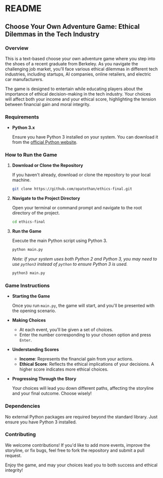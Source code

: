 # README

## Choose Your Own Adventure Game: Ethical Dilemmas in the Tech Industry

### Overview

This is a text-based choose your own adventure game where you step into the shoes of a recent graduate from Berkeley. As you navigate the challenging job market, you'll face various ethical dilemmas in different tech industries, including startups, AI companies, online retailers, and electric car manufacturers.

The game is designed to entertain while educating players about the importance of ethical decision-making in the tech industry. Your choices will affect both your income and your ethical score, highlighting the tension between financial gain and moral integrity.

### Requirements

- **Python 3.x**

  Ensure you have Python 3 installed on your system. You can download it from the [official Python website](https://www.python.org/downloads/).

### How to Run the Game

1. **Download or Clone the Repository**

   If you haven't already, download or clone the repository to your local machine.

   ```bash
   git clone https://github.com/opatothan/ethics-final.git
   ```

2. **Navigate to the Project Directory**

   Open your terminal or command prompt and navigate to the root directory of the project.

   ```bash
   cd ethics-final
   ```

3. **Run the Game**

   Execute the main Python script using Python 3.

   ```bash
   python main.py
   ```

   *Note: If your system uses both Python 2 and Python 3, you may need to use `python3` instead of `python` to ensure Python 3 is used.*

   ```bash
   python3 main.py
   ```

### Game Instructions

- **Starting the Game**

  Once you run `main.py`, the game will start, and you'll be presented with the opening scenario.

- **Making Choices**

  - At each event, you'll be given a set of choices.
  - Enter the number corresponding to your chosen option and press `Enter`.

- **Understanding Scores**

  - **Income**: Represents the financial gain from your actions.
  - **Ethical Score**: Reflects the ethical implications of your decisions. A higher score indicates more ethical choices.

- **Progressing Through the Story**

  Your choices will lead you down different paths, affecting the storyline and your final outcome. Choose wisely!

### Dependencies

No external Python packages are required beyond the standard library. Just ensure you have Python 3 installed.

### Contributing

We welcome contributions! If you'd like to add more events, improve the storyline, or fix bugs, feel free to fork the repository and submit a pull request.

Enjoy the game, and may your choices lead you to both success and ethical integrity!
